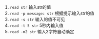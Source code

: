 1. `read str`              输入str的值
2. `read -p message: str`  根据提示输入str的值
3. `read -s str`           输入的值不可见
4. `read -t 5 str`         5秒内输入值
5. `read -n2 str`          输入2字符自动确定